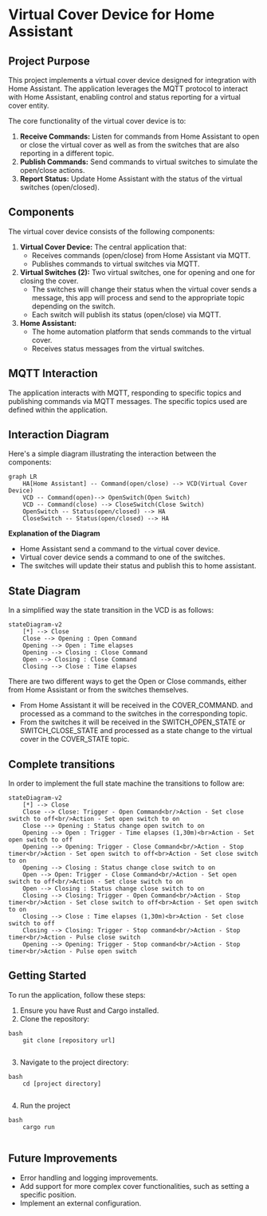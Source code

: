 # Virtual Cover Device for Home Assistant

## Project Purpose

This project implements a virtual cover device designed for integration with Home Assistant. The application leverages the MQTT protocol to interact with Home Assistant, enabling control and status reporting for a virtual cover entity.

The core functionality of the virtual cover device is to:

1.  **Receive Commands:** Listen for commands from Home Assistant to open or close the virtual cover as well as from the switches that are also reporting
in a different topic.
2.  **Publish Commands:** Send commands to virtual switches to simulate the open/close actions.
3.  **Report Status:** Update Home Assistant with the status of the virtual switches (open/closed).

## Components

The virtual cover device consists of the following components:

1.  **Virtual Cover Device:** The central application that:
    *   Receives commands (open/close) from Home Assistant via MQTT.
    *   Publishes commands to virtual switches via MQTT.
2.  **Virtual Switches (2):** Two virtual switches, one for opening and one for closing the cover.
    * The switches will change their status when the virtual cover sends a message, this app will process and send to the appropriate topic depending on the switch.
    *   Each switch will publish its status (open/close) via MQTT.
3. **Home Assistant:**
   * The home automation platform that sends commands to the virtual cover.
   * Receives status messages from the virtual switches.

## MQTT Interaction

The application interacts with MQTT, responding to specific topics and publishing commands via MQTT messages. The specific topics used are defined within the application.

## Interaction Diagram

Here's a simple diagram illustrating the interaction between the components:
```mermaid
graph LR
    HA[Home Assistant] -- Command(open/close) --> VCD(Virtual Cover Device)
    VCD -- Command(open)--> OpenSwitch(Open Switch)
    VCD -- Command(close) --> CloseSwitch(Close Switch)
    OpenSwitch -- Status(open/closed) --> HA
    CloseSwitch -- Status(open/closed) --> HA
```
**Explanation of the Diagram**

* Home Assistant send a command to the virtual cover device.
* Virtual cover device sends a command to one of the switches.
* The switches will update their status and publish this to home assistant.

## State Diagram

In a simplified way the state transition in the VCD is as follows:

```mermaid
stateDiagram-v2
    [*] --> Close
    Close --> Opening : Open Command
    Opening --> Open : Time elapses
    Opening --> Closing : Close Command
    Open --> Closing : Close Command
    Closing --> Close : Time elapses
```

There are two different ways to get the Open or Close commands, either from Home Assistant or from the switches themselves.
* From Home Assistant it will be received in the COVER_COMMAND.
and processed as a command to the switches in the corresponding topic.
* From the switches it will be received in the SWITCH_OPEN_STATE or SWITCH_CLOSE_STATE and processed as a state change to the virtual cover in 
the COVER_STATE topic.

## Complete transitions

In order to implement the full state machine the transitions to follow are:

```mermaid
stateDiagram-v2
    [*] --> Close
    Close --> Close: Trigger - Open Command<br/>Action - Set close switch to off<br/>Action - Set open switch to on
    Close --> Opening : Status change open switch to on
    Opening --> Open : Trigger - Time elapses (1,30m)<br>Action - Set open switch to off
    Opening --> Opening: Trigger - Close Command<br/>Action - Stop timer<br/>Action - Set open switch to off<br>Action - Set close switch to on 
    Opening --> Closing : Status change close switch to on
    Open --> Open: Trigger - Close Command<br/>Action - Set open switch to off<br/>Action - Set close switch to on
    Open --> Closing : Status change close switch to on
    Closing --> Closing: Trigger - Open Command<br/>Action - Stop timer<br/>Action - Set close switch to off<br>Action - Set open switch to on
    Closing --> Close : Time elapses (1,30m)<br>Action - Set close switch to off
    Closing --> Closing: Trigger - Stop command<br/>Action - Stop timer<br/>Action - Pulse close switch
    Opening --> Opening: Trigger - Stop command<br/>Action - Stop timer<br/>Action - Pulse open switch
```

## Getting Started

To run the application, follow these steps:

1.  Ensure you have Rust and Cargo installed.
2.  Clone the repository:
```
bash
    git clone [repository url]
    
```
3.  Navigate to the project directory:
```
bash
    cd [project directory]
    
```
4.  Run the project
```
bash
    cargo run
    
```
## Future Improvements

*   Error handling and logging improvements.
*   Add support for more complex cover functionalities, such as setting a specific position.
*   Implement an external configuration.